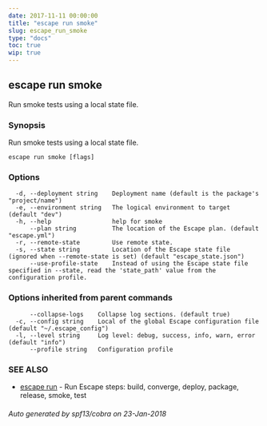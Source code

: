 ```yaml
---
date: 2017-11-11 00:00:00
title: "escape run smoke"
slug: escape_run_smoke
type: "docs"
toc: true
wip: true
---
```

## escape run smoke

Run smoke tests using a local state file.

### Synopsis


Run smoke tests using a local state file.

```
escape run smoke [flags]
```

### Options

```
  -d, --deployment string    Deployment name (default is the package's "project/name")
  -e, --environment string   The logical environment to target (default "dev")
  -h, --help                 help for smoke
      --plan string          The location of the Escape plan. (default "escape.yml")
  -r, --remote-state         Use remote state.
  -s, --state string         Location of the Escape state file (ignored when --remote-state is set) (default "escape_state.json")
      --use-profile-state    Instead of using the Escape state file specified in --state, read the 'state_path' value from the configuration profile.
```

### Options inherited from parent commands

```
      --collapse-logs    Collapse log sections. (default true)
  -c, --config string    Local of the global Escape configuration file (default "~/.escape_config")
  -l, --level string     Log level: debug, success, info, warn, error (default "info")
      --profile string   Configuration profile
```

### SEE ALSO
* [escape run](../escape_run/)	 - Run Escape steps: build, converge, deploy, package, release, smoke, test

###### Auto generated by spf13/cobra on 23-Jan-2018
